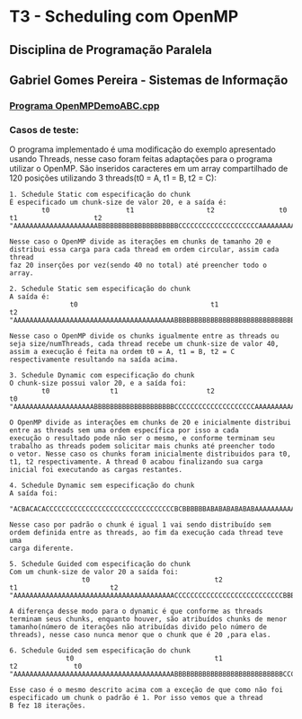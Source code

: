 # T3 - Scheduling com OpenMP
## Disciplina de Programação Paralela
## Gabriel Gomes Pereira - Sistemas de Informação 
### [Programa OpenMPDemoABC.cpp](https://github.com/elc139/t3-ggpereira/blob/master/OpenMPDemoABC.cpp)

### Casos de teste:
O programa implementado é uma modificação do exemplo apresentado usando Threads, nesse caso foram feitas adaptações para o programa
utilizar o OpenMP. São inseridos caracteres em um array compartilhado de 120 posições utilizando 3 threads(t0 = A, t1 = B, t2 = C):

  	1. Schedule Static com especificação do chunk
    É especificado um chunk-size de valor 20, e a saída é: 
            t0                   t1                  t2                t0                  t1                   t2                
    "AAAAAAAAAAAAAAAAAAAAABBBBBBBBBBBBBBBBBBBBCCCCCCCCCCCCCCCCCCCCAAAAAAAAAAAAAAAAAAAABBBBBBBBBBBBBBBBBBBBCCCCCCCCCCCCCCCCCCCC"
    
    Nesse caso o OpenMP divide as iterações em chunks de tamanho 20 e distribui essa carga para cada thread em ordem circular, assim cada thread
    faz 20 inserções por vez(sendo 40 no total) até preencher todo o array.
    
    2. Schedule Static sem especificação do chunk
    A saída é:
                   t0                                 t1                                      t2
    "AAAAAAAAAAAAAAAAAAAAAAAAAAAAAAAAAAAAAAAABBBBBBBBBBBBBBBBBBBBBBBBBBBBBBBBBBBBBBBBCCCCCCCCCCCCCCCCCCCCCCCCCCCCCCCCCCCCCCCC"
    
    Nesse caso o OpenMP divide os chunks igualmente entre as threads ou seja size/numThreads, cada thread recebe um chunk-size de valor 40,
    assim a execução é feita na ordem t0 = A, t1 = B, t2 = C respectivamente resultando na saída acima.
    
    3. Schedule Dynamic com especificação do chunk
    O chunk-size possui valor 20, e a saída foi:
            t0               t1                      t2                                 t0
    "AAAAAAAAAAAAAAAAAAAABBBBBBBBBBBBBBBBBBBBCCCCCCCCCCCCCCCCCCCCAAAAAAAAAAAAAAAAAAAAAAAAAAAAAAAAAAAAAAAAAAAAAAAAAAAAAAAAAAAA"
    
    O OpenMP divide as interações em chunks de 20 e inicialmente distribui entre as threads sem uma ordem específica por isso a cada
    execução o resultado pode não ser o mesmo, e conforme terminam seu trabalho as threads podem solicitar mais chunks até preencher todo
    o vetor. Nesse caso os chunks foram inicialmente distribuidos para t0, t1, t2 respectivamente. A thread 0 acabou finalizando sua carga
    inicial foi executando as cargas restantes.
    
    4. Schedule Dynamic sem especificação do chunk 
    A saída foi:
    
    "ACBACACACCCCCCCCCCCCCCCCCCCCCCCCCCCCCCCCBCBBBBBBABABABABABABAAAAAAAAAAAAAAAAAAAAAAAAAAAAAAACACACACCCCCCCCCCCCCCCCCCCCCCC"
    
    Nesse caso por padrão o chunk é igual 1 vai sendo distribuído sem ordem definida entre as threads, ao fim da execução cada thread teve uma
    carga diferente.
    
    5. Schedule Guided com especificação do chunk
    Com um chunk-size de valor 20 a saída foi:
                      t0                               t2                        t1                       t2
    "AAAAAAAAAAAAAAAAAAAAAAAAAAAAAAAAAAAAAAAACCCCCCCCCCCCCCCCCCCCCCCCCCCBBBBBBBBBBBBBBBBBBBBCCCCCCCCCCCCCCCCCCCCCCCCCCCCCCCCC"
    
    A diferença desse modo para o dynamic é que conforme as threads terminam seus chunks, enquanto houver, são atribuídos chunks de menor
    tamanho(número de iterações não atribuídas divido pelo número de threads), nesse caso nunca menor que o chunk que é 20 ,para elas.
    
    6. Schedule Guided sem especificação do chunk 
                  t0                                   t1                    t2              t0
    "AAAAAAAAAAAAAAAAAAAAAAAAAAAAAAAAAAAAAAAABBBBBBBBBBBBBBBBBBBBBBBBBBBCCCCCCCCCCCCCCCCCCAAAAAAAAAAAAAAAAAAAAAAAAAAAAAAAAAAA"
    
    Esse caso é o mesmo descrito acima com a exceção de que como não foi especificado um chunk o padrão é 1. Por isso vemos que a thread 
    B fez 18 iterações.
    
   
    
